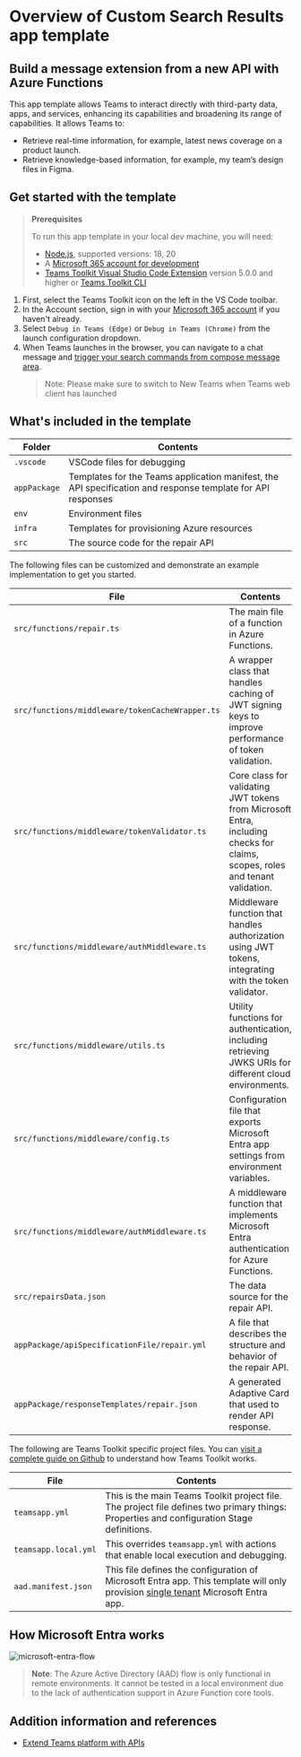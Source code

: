 # Overview of Custom Search Results app template

## Build a message extension from a new API with Azure Functions

This app template allows Teams to interact directly with third-party data, apps, and services, enhancing its capabilities and broadening its range of capabilities. It allows Teams to:

- Retrieve real-time information, for example, latest news coverage on a product launch.
- Retrieve knowledge-based information, for example, my team’s design files in Figma.

## Get started with the template

> **Prerequisites**
>
> To run this app template in your local dev machine, you will need:
>
> - [Node.js](https://nodejs.org/), supported versions: 18, 20
> - A [Microsoft 365 account for development](https://docs.microsoft.com/microsoftteams/platform/toolkit/accounts)
> - [Teams Toolkit Visual Studio Code Extension](https://aka.ms/teams-toolkit) version 5.0.0 and higher or [Teams Toolkit CLI](https://aka.ms/teamsfx-toolkit-cli)

1. First, select the Teams Toolkit icon on the left in the VS Code toolbar.
2. In the Account section, sign in with your [Microsoft 365 account](https://docs.microsoft.com/microsoftteams/platform/toolkit/accounts) if you haven't already.
3. Select `Debug in Teams (Edge)` or `Debug in Teams (Chrome)` from the launch configuration dropdown.
4. When Teams launches in the browser, you can navigate to a chat message and [trigger your search commands from compose message area](https://learn.microsoft.com/microsoftteams/platform/messaging-extensions/what-are-messaging-extensions?tabs=dotnet#search-commands).
   > Note: Please make sure to switch to New Teams when Teams web client has launched

## What's included in the template

| Folder       | Contents                                                                                                    |
| ------------ | ----------------------------------------------------------------------------------------------------------- |
| `.vscode`    | VSCode files for debugging                                                                                  |
| `appPackage` | Templates for the Teams application manifest, the API specification and response template for API responses |
| `env`        | Environment files                                                                                           |
| `infra`      | Templates for provisioning Azure resources                                                                  |
| `src`        | The source code for the repair API                                                                          |

The following files can be customized and demonstrate an example implementation to get you started.

| File                                            | Contents                                                                                                                     |
| ----------------------------------------------- | ---------------------------------------------------------------------------------------------------------------------------- |
| `src/functions/repair.ts`                       | The main file of a function in Azure Functions.                                                                              |
| `src/functions/middleware/tokenCacheWrapper.ts` | A wrapper class that handles caching of JWT signing keys to improve performance of token validation.                         |
| `src/functions/middleware/tokenValidator.ts`    | Core class for validating JWT tokens from Microsoft Entra, including checks for claims, scopes, roles and tenant validation. |
| `src/functions/middleware/authMiddleware.ts`    | Middleware function that handles authorization using JWT tokens, integrating with the token validator.                       |
| `src/functions/middleware/utils.ts`             | Utility functions for authentication, including retrieving JWKS URIs for different cloud environments.                       |
| `src/functions/middleware/config.ts`            | Configuration file that exports Microsoft Entra app settings from environment variables.                                     |
| `src/functions/middleware/authMiddleware.ts`    | A middleware function that implements Microsoft Entra authentication for Azure Functions.                                    |
| `src/repairsData.json`                          | The data source for the repair API.                                                                                          |
| `appPackage/apiSpecificationFile/repair.yml`    | A file that describes the structure and behavior of the repair API.                                                          |
| `appPackage/responseTemplates/repair.json`      | A generated Adaptive Card that used to render API response.                                                                  |

The following are Teams Toolkit specific project files. You can [visit a complete guide on Github](https://github.com/OfficeDev/TeamsFx/wiki/Teams-Toolkit-Visual-Studio-Code-v5-Guide#overview) to understand how Teams Toolkit works.

| File                 | Contents                                                                                                                                                                                                                                                |
| -------------------- | ------------------------------------------------------------------------------------------------------------------------------------------------------------------------------------------------------------------------------------------------------- |
| `teamsapp.yml`       | This is the main Teams Toolkit project file. The project file defines two primary things: Properties and configuration Stage definitions.                                                                                                               |
| `teamsapp.local.yml` | This overrides `teamsapp.yml` with actions that enable local execution and debugging.                                                                                                                                                                   |
| `aad.manifest.json`  | This file defines the configuration of Microsoft Entra app. This template will only provision [single tenant](https://learn.microsoft.com/azure/active-directory/develop/single-and-multi-tenant-apps#who-can-sign-in-to-your-app) Microsoft Entra app. |

## How Microsoft Entra works

![microsoft-entra-flow](https://github.com/OfficeDev/TeamsFx/assets/107838226/846e7a60-8cc1-4d8b-852e-2aec93b61fe9)

> **Note**: The Azure Active Directory (AAD) flow is only functional in remote environments. It cannot be tested in a local environment due to the lack of authentication support in Azure Function core tools.

## Addition information and references

- [Extend Teams platform with APIs](https://aka.ms/teamsfx-api-plugin)
